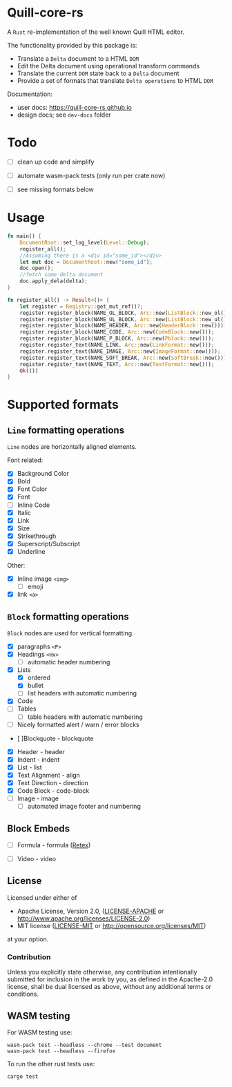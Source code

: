 # Quill-core-rs
A `Rust` re-implementation of the well known Quill HTML editor.

The functionality provided by this package is:
 - Translate a `Delta` document to a HTML `DOM`
 - Edit the Delta document using operational transform commands
 - Translate the current `DOM` state back to a `Delta` document
 - Provide a set of formats that translate `Delta operations` to HTML `DOM`

Documentation:
 - user docs: https://quill-core-rs.github.io
 - design docs; see `dev-docs` folder

# Todo

  - [ ] clean up code and simplify
  - [ ] automate wasm-pack tests (only run per crate now)
  - [ ] see missing formats below


# Usage

```rust
fn main() {
    DocumentRoot::set_log_level(Level::Debug);
    register_all();
    //Assuming there is a <div id="some_id"></div> 
    let mut doc = DocumentRoot::new("some_id");
    doc.open();
    //fetch some delta document
    doc.apply_dela(delta);
}

fn register_all() -> Result<()> {
    let register = Registry::get_mut_ref()?;
    register.register_block(NAME_OL_BLOCK, Arc::new(ListBlock::new_ol()));
    register.register_block(NAME_UL_BLOCK, Arc::new(ListBlock::new_ul()));
    register.register_block(NAME_HEADER, Arc::new(HeaderBlock::new()));
    register.register_block(NAME_CODE, Arc::new(CodeBlock::new()));
    register.register_block(NAME_P_BLOCK, Arc::new(Pblock::new()));
    register.register_text(NAME_LINK, Arc::new(LinkFormat::new()));
    register.register_text(NAME_IMAGE, Arc::new(ImageFormat::new()));
    register.register_text(NAME_SOFT_BREAK, Arc::new(SoftBreak::new()));
    register.register_text(NAME_TEXT, Arc::new(TextFormat::new()));
    Ok(())
}
```

# Supported formats
## `Line` formatting operations
`Line` nodes are horizontally aligned elements.

Font related:
- [x] Background Color
- [x] Bold 
- [x] Font Color
- [x] Font 
- [ ] Inline Code 
- [x] Italic 
- [x] Link 
- [x] Size 
- [x] Strikethrough 
- [x] Superscript/Subscript 
- [x] Underline

Other:
- [x] Inline image `<img>`
  - [ ] emoji
- [x] link `<a>`

## `Block` formatting operations
`Block` nodes are used for vertical formatting.

- [x] paragraphs `<P>`
- [x] Headings `<Hx>`
  - [ ] automatic header numbering
- [x] Lists 
  - [x] ordered
  - [x] bullet
  - [ ] list headers with automatic numbering
- [x] Code
- [ ] Tables
  - [ ] table headers with automatic numbering
- [ ] Nicely formatted alert / warn / error blocks
- [ ]Blockquote - blockquote
- [x] Header - header
- [x] Indent - indent
- [x] List - list
- [x] Text Alignment - align
- [x] Text Direction - direction
- [x] Code Block - code-block
- [ ] Image - image
  - [ ] automated image footer and numbering
  
## Block Embeds
- [ ] Formula - formula ([Retex](https://github.com/ReTeX/ReX))
- [ ] Video - video


## License

Licensed under either of
* Apache License, Version 2.0, ([LICENSE-APACHE](LICENSE-APACHE) or http://www.apache.org/licenses/LICENSE-2.0)
* MIT license ([LICENSE-MIT](LICENSE-MIT) or http://opensource.org/licenses/MIT)

at your option.

### Contribution

Unless you explicitly state otherwise, any contribution intentionally submitted
for inclusion in the work by you, as defined in the Apache-2.0 license, shall be dual licensed as above, without any
additional terms or conditions.

## WASM testing

For WASM testing use:

```text
wasm-pack test --headless --chrome --test document
wasm-pack test --headless --firefox
```

To run the other rust tests use:

```text
cargo test
```

